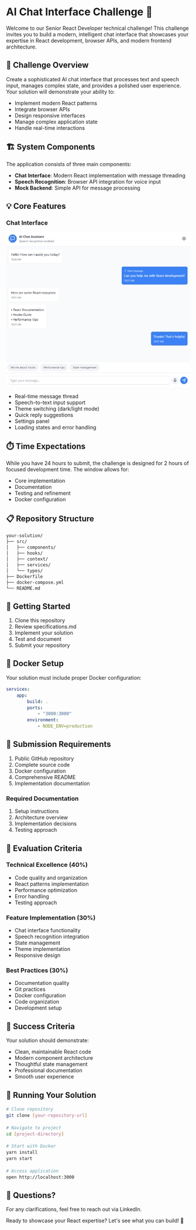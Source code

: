 # AI Chat Interface Challenge 🚀

Welcome to our Senior React Developer technical challenge! This challenge invites you to build a modern, intelligent chat interface that showcases your expertise in React development, browser APIs, and modern frontend architecture.

## 🎯 Challenge Overview

Create a sophisticated AI chat interface that processes text and speech input, manages complex state, and provides a polished user experience. Your solution will demonstrate your ability to:

-   Implement modern React patterns
-   Integrate browser APIs
-   Design responsive interfaces
-   Manage complex application state
-   Handle real-time interactions

## 🏗️ System Components

The application consists of three main components:

-   **Chat Interface**: Modern React implementation with message threading
-   **Speech Recognition**: Browser API integration for voice input
-   **Mock Backend**: Simple API for message processing

## 💡 Core Features

### Chat Interface

![Chat Interface Screenshot](./assets/interface.png)

-   Real-time message thread
-   Speech-to-text input support
-   Theme switching (dark/light mode)
-   Quick reply suggestions
-   Settings panel
-   Loading states and error handling

## ⏱️ Time Expectations

While you have 24 hours to submit, the challenge is designed for 2 hours of focused development time. The window allows for:

-   Core implementation
-   Documentation
-   Testing and refinement
-   Docker configuration

## 📋 Repository Structure

```
your-solution/
├── src/
│   ├── components/
│   ├── hooks/
│   ├── context/
│   ├── services/
│   └── types/
├── Dockerfile
├── docker-compose.yml
└── README.md
```

## 🚀 Getting Started

1. Clone this repository
2. Review specifications.md
3. Implement your solution
4. Test and document
5. Submit your repository

## 🐳 Docker Setup

Your solution must include proper Docker configuration:

```yaml
services:
    app:
        build: .
        ports:
            - "3000:3000"
        environment:
            - NODE_ENV=production
```

## 📮 Submission Requirements

1. Public GitHub repository
2. Complete source code
3. Docker configuration
4. Comprehensive README
5. Implementation documentation

### Required Documentation

1. Setup instructions
2. Architecture overview
3. Implementation decisions
4. Testing approach

## 🎯 Evaluation Criteria

### Technical Excellence (40%)

-   Code quality and organization
-   React patterns implementation
-   Performance optimization
-   Error handling
-   Testing approach

### Feature Implementation (30%)

-   Chat interface functionality
-   Speech recognition integration
-   State management
-   Theme implementation
-   Responsive design

### Best Practices (30%)

-   Documentation quality
-   Git practices
-   Docker configuration
-   Code organization
-   Development setup

## 🎯 Success Criteria

Your solution should demonstrate:

-   Clean, maintainable React code
-   Modern component architecture
-   Thoughtful state management
-   Professional documentation
-   Smooth user experience

## 🚀 Running Your Solution

```bash
# Clone repository
git clone [your-repository-url]

# Navigate to project
cd [project-directory]

# Start with Docker
yarn install
yarn start

# Access application
open http://localhost:3000
```

## 🤝 Questions?

For any clarifications, feel free to reach out via LinkedIn.

Ready to showcase your React expertise? Let's see what you can build! 🚀
